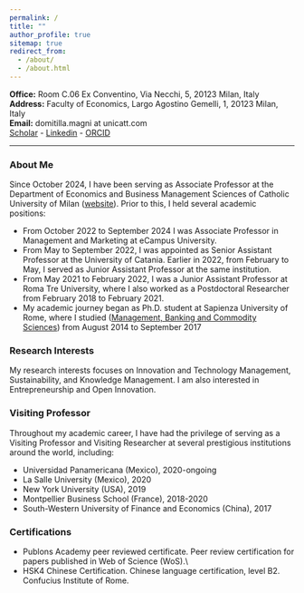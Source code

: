 ```yaml
---
permalink: /
title: ""
author_profile: true
sitemap: true
redirect_from: 
  - /about/
  - /about.html
---
```


**Office:** Room C.06 Ex Conventino, Via Necchi, 5, 20123 Milan, Italy\
**Address:** Faculty of Economics, Largo Agostino Gemelli, 1, 20123 Milan, Italy\
**Email:** domitilla.magni at unicatt.com\
<a href="https://scholar.google.com/citations?user=uKNYG_QAAAAJ&hl=it&oi=ao"><i class="ai ai-google-scholar ai-lg"></i> Scholar</a> - 
<a href="https://www.linkedin.com/in/domitilla-magni-75b081161"><span style="color: #0077B5;"><i class="fa fa-linkedin-square"></i></span> Linkedin</a> -
<a href="https://orcid.org/0000-0001-5555-6004"><span style="color: #b2c046;"><i class="ai ai-orcid ai-lg"></i></span> ORCID</a>

---

### About Me ###
Since October 2024, I have been serving as Associate Professor at the Department of Economics and Business Management Sciences of Catholic University of Milan ([website](https://docenti.unicatt.it/ppd2/en/docenti/81444/domitilla-magni/didattica)).
Prior to this, I held several academic positions:
- From October 2022 to September 2024 I was Associate Professor in Management and Marketing at eCampus University.
- From May to September 2022, I was appointed as Senior Assistant Professor at the University of Catania. Earlier in 2022, from February to May, I served as Junior Assistant Professor at the same institution.
- From May 2021 to February 2022, I was a Junior Assistant Professor at Roma Tre University, where I also worked as a Postdoctoral Researcher from February 2018 to February 2021.
- My academic journey began as Ph.D. student at Sapienza University of Rome, where I studied ([Management, Banking and Commodity Sciences](https://phd.uniroma1.it/web/MANAGEMENT,-BANKING-AND-COMMODITY-SCIENCES_nD3518_EN.aspx)) from August 2014 to September 2017 

### Research Interests ###
My research interests focuses on Innovation and Technology Management, Sustainability, and Knowledge Management.
I am also interested in Entrepreneurship and Open Innovation.

### Visiting Professor ###
Throughout my academic career, I have had the privilege of serving as a Visiting Professor and Visiting Researcher at several prestigious institutions around the world, including:
- Universidad Panamericana (Mexico), 2020-ongoing
- La Salle University (Mexico), 2020
- New York University (USA), 2019 
- Montpellier Business School (France), 2018-2020
- South-Western University of Finance and Economics (China), 2017

### Certifications ###
- Publons Academy peer reviewed certificate. Peer review certification for papers published in Web of Science (WoS).\
- HSK4 Chinese Certification. Chinese language certification, level B2. Confucius Institute of Rome.

